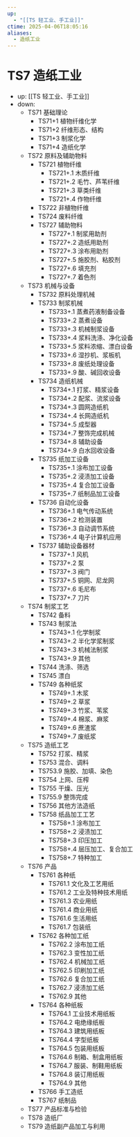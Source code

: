 ```yaml
---
up:
  - "[[TS 轻工业、手工业]]"
ctime: 2025-04-06T18:05:16
aliases:
  - 造纸工业
---
```


# TS7 造纸工业

- up: [[TS 轻工业、手工业]]
- down:	
	- TS71 基础理论
		- TS71+1 植物纤维化学
		- TS71+2 纤维形态、结构
		- TS71+3 制浆化学
		- TS71+4 造纸化学
	- TS72 原料及辅助物料
		- TS721 植物纤维
			- TS721+.1 木质纤维
			- TS721+.2 毛竹、芦苇纤维
			- TS721+.3 草类纤维
			- TS721+.4 作物纤维
		- TS722 非植物纤维
		- TS724 废料纤维
		- TS727 辅助物料
			- TS727+.1 制浆用助剂
			- TS727+.2 造纸用助剂
			- TS727+.3 涂布用助剂
			- TS727+.5 施胶剂、粘胶剂
			- TS727+.6 填充剂
			- TS727+.7 着色剂
	- TS73 机械与设备
		- TS732 原料处理机械
		- TS733 制浆机械
			- TS733+.1 蒸煮药液制备设备
			- TS733+.2 蒸煮设备
			- TS733+.3 机械制浆设备
			- TS733+.4 浆料洗涤、净化设备
			- TS733+.5 浆料浓缩、漂白设备
			- TS733+.6 湿抄机、浆板机
			- TS733+.8 废纸处理设备
			- TS733+.9 酸、碱回收设备
		- TS734 造纸机械
			- TS734+.1 打浆、精浆设备
			- TS734+.2 配浆、流浆设备
			- TS734+.3 圆网造纸机
			- TS734+.4 长网造纸机
			- TS734+.5 成型器
			- TS734+.7 整饰完成机械
			- TS734+.8 辅助设备
			- TS734+.9 白水回收设备
		- TS735 纸加工设备
			- TS735+.1 涂布加工设备
			- TS735+.2 浸渍加工设备
			- TS735+.4 复合加工设备
			- TS735+.7 纸制品加工设备
		- TS736 自动化设备
			- TS736+.1 电气传动系统
			- TS736+.2 检测装置
			- TS736+.3 自动调节系统
			- TS736+.4 电子计算机应用
		- TS737 辅助设备器材
			- TS737+.1 风机
			- TS737+.2 泵
			- TS737+.3 阀门
			- TS737+.5 铜网、尼龙网
			- TS737+.6 毛尼布
			- TS737+.7 刀片
	- TS74 制浆工艺
		- TS742 备料
		- TS743 制浆法
			- TS743+.1 化学制浆
			- TS743+.2 半化学浆制浆
			- TS743+.3 机械法制浆
			- TS743+.9 其他
		- TS744 洗涤、筛选
		- TS745 漂白
		- TS749 各种纸浆
			- TS749+.1 木浆
			- TS749+.2 草浆
			- TS749+.3 竹浆、苇浆
			- TS749+.4 棉浆、麻浆
			- TS749+.6 蔗渣浆
			- TS749+.7 废纸浆
	- TS75 造纸工艺
		- TS752 打浆、精浆
		- TS753 混合、调料
		- TS753.9 施胶、加填、染色
		- TS754 上网、压榨
		- TS755 干燥、压光
		- TS755.9 整饰完成
		- TS756 其他方法造纸
		- TS758 纸品加工工艺
			- TS758+.1 涂布加工
			- TS758+.2 浸渍加工
			- TS758+.3 印压加工
			- TS758+.4 层压加工、复合加工
			- TS758+.7 特种加工
	- TS76 产品
		- TS761 各种纸
			- TS761.1 文化及工艺用纸
			- TS761.2 工业及特种技术用纸
			- TS761.3 农业用纸
			- TS761.4 商业用纸
			- TS761.6 生活用纸
			- TS761.7 包装纸
		- TS762 各种加工纸
			- TS762.2 涂布加工纸
			- TS762.3 变性加工纸
			- TS762.4 机械加工纸
			- TS762.5 印刷加工纸
			- TS762.6 复合加工纸
			- TS762.7 浸渍加工纸
			- TS762.9 其他
		- TS764 各种纸板
			- TS764.1 工业技术用纸板
			- TS764.2 电绝缘纸板
			- TS764.3 建筑用纸板
			- TS764.4 字型纸板
			- TS764.5 包装用纸板
			- TS764.6 制箱、制盒用纸板
			- TS764.7 服装、制鞋用纸板
			- TS764.8 装订用纸板
			- TS764.9 其他
		- TS766 手工造纸
		- TS767 纸制品
	- TS77 产品标准与检验
	- TS78 造纸厂
	- TS79 造纸副产品加工与利用
		

